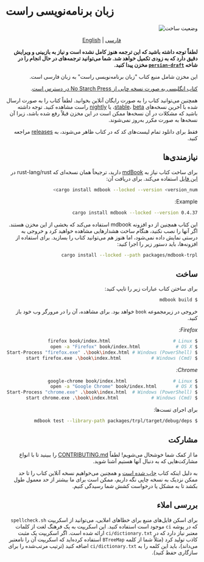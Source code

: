 
# زبان برنامه‌نویسی راست

<div align="right">
  
![وضعیت ساخت](https://github.com/rust-lang/book/workflows/CI/badge.svg)
</div>

<div align="center">
  
[English](README-EN.md) | [فارسی](README.md)
  
</div>

<div dir="rtl">

**لطفاً توجه داشته باشید که این ترجمه هنوز کامل نشده است و نیاز به بازبینی و ویرایش دقیق دارد که به زودی تکمیل خواهد شد. شما می‌توانید ترجمه‌های در حال انجام را در شاخه [`persian-draft`](https://github.com/drunkleen/rust-book-persian/tree/persian-draft) مخزن پیدا کنید.**




این مخزن شامل منبع کتاب "زبان برنامه‌نویسی راست" به زبان فارسی است.

[کتاب انگلیسی به صورت نسخه چاپی از No Starch Press در دسترس است][nostarch].

[nostarch]: https://nostarch.com/rust-programming-language-2nd-edition

همچنین می‌توانید کتاب را به صورت رایگان آنلاین بخوانید. لطفاً کتاب را به صورت ارسال شده با آخرین نسخه‌های [stable]، [beta]، یا [nightly] راست مشاهده کنید. توجه داشته باشید که مشکلات در آن نسخه‌ها ممکن است در این مخزن قبلاً رفع شده باشد، زیرا آن نسخه‌ها به صورت مکرر به‌روز نمی‌شوند.

[stable]: https://doc.rust-lang.org/stable/book/
[beta]: https://doc.rust-lang.org/beta/book/
[nightly]: https://doc.rust-lang.org/nightly/book/

فقط برای دانلود تمام لیست‌های کد که در کتاب ظاهر می‌شوند، به [releases] مراجعه کنید.

[releases]: https://github.com/drunkleen/rust-book-persian/releases

## نیازمندی‌ها

برای ساخت کتاب نیاز به [mdBook] دارید، ترجیحاً همان نسخه‌ای که rust-lang/rust در [این فایل][rust-mdbook] استفاده می‌کند. برای دریافت آن:

[mdBook]: https://github.com/rust-lang/mdBook
[rust-mdbook]: https://github.com/rust-lang/rust/blob/master/src/tools/rustbook/Cargo.toml

```bash
cargo install mdbook --locked --version <version_num>
```
Example:

```bash
cargo install mdbook --locked --version 0.4.37
```

این کتاب همچنین از دو افزونه mdbook استفاده می‌کند که بخشی از این مخزن هستند. اگر آنها را نصب نکنید، هنگام ساخت هشدارهایی مشاهده خواهید کرد و خروجی به درستی نمایش داده نمی‌شود، اما هنوز هم می‌توانید کتاب را بسازید. برای استفاده از افزونه‌ها، باید دستور زیر را اجرا کنید:

```bash
cargo install --locked --path packages/mdbook-trpl
```

## ساخت

برای ساختن کتاب عبارات زیر را تایپ کنید:

```bash
$ mdbook build
```


خروجی در زیرمجموعه `book` خواهد بود. برای مشاهده، آن را در مرورگر وب خود باز کنید.

_Firefox:_

```bash
$ firefox book/index.html                       # Linux
$ open -a "Firefox" book/index.html             # OS X
$ Start-Process "firefox.exe" .\book\index.html # Windows (PowerShell)
$ start firefox.exe .\book\index.html           # Windows (Cmd)
```

_Chrome:_

```bash
$ google-chrome book/index.html                 # Linux
$ open -a "Google Chrome" book/index.html       # OS X
$ Start-Process "chrome.exe" .\book\index.html  # Windows (PowerShell)
$ start chrome.exe .\book\index.html            # Windows (Cmd)
```

برای اجرای تست‌ها:

```bash
$ mdbook test --library-path packages/trpl/target/debug/deps
```
## مشارکت

ما از کمک شما خوشحال می‌شویم! لطفاً [CONTRIBUTING.md][contrib] را ببینید تا با انواع مشارکت‌هایی که به دنبال آنها هستیم آشنا شوید.

[contrib]: https://github.com/drunkleen/rust-book-persian/blob/main/CONTRIBUTING.md

به دلیل اینکه کتاب [چاپ شده است][nostarch] و همچنین می‌خواهیم نسخه آنلاین کتاب را تا حد ممکن نزدیک به نسخه چاپی نگه داریم، ممکن است برای ما بیشتر از حد معمول طول بکشد تا به مشکل یا درخواست کشش شما رسیدگی کنیم.

## بررسی املاء

برای اسکن فایل‌های منبع برای خطاهای املایی، می‌توانید از اسکریپت `spellcheck.sh` که در پوشه `ci` موجود است استفاده کنید. این اسکریپت به یک فرهنگ لغت از کلمات معتبر نیاز دارد که در `ci/dictionary.txt` ارائه شده است. اگر اسکریپت یک مثبت کاذب تولید کرد (مثلاً شما از کلمه `BTreeMap` استفاده کرده‌اید که اسکریپت آن را نامعتبر می‌داند)، باید این کلمه را به `ci/dictionary.txt` اضافه کنید (ترتیب مرتب‌شده را برای سازگاری حفظ کنید).

</div>